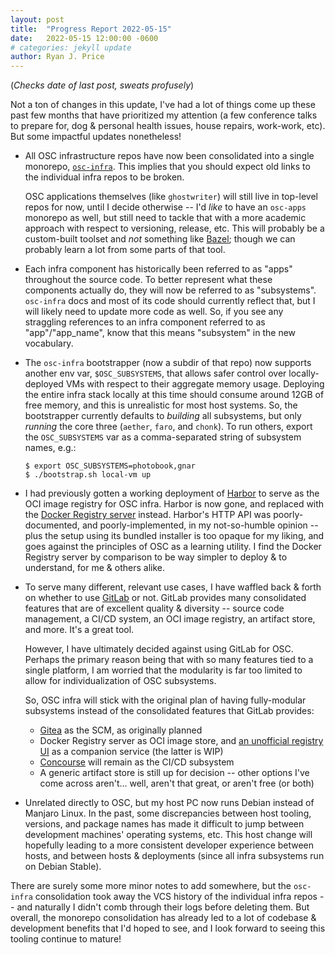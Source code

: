 ```yaml
---
layout: post
title:  "Progress Report 2022-05-15"
date:   2022-05-15 12:00:00 -0600
# categories: jekyll update
author: Ryan J. Price
---
```


(*Checks date of last post, sweats profusely*)

Not a ton of changes in this update, I've had a lot of things come up these past
few months that have prioritized my attention (a few conference talks to prepare
for, dog & personal health issues, house repairs, work-work, etc). But some
impactful updates nonetheless!

* All OSC infrastructure repos have now been consolidated into a single
  monorepo, [`osc-infra`](https://github.com/opensourcecorp/osc-infra). This
  implies that you should expect old links to the individual infra repos to be
  broken.

  OSC applications themselves (like `ghostwriter`) will still live in top-level
  repos for now, until I decide otherwise -- I'd *like* to have an `osc-apps`
  monorepo as well, but still need to tackle that with a more academic approach
  with respect to versioning, release, etc. This will probably be a custom-built
  toolset and *not* something like [Bazel](https://bazel.build/); though we can
  probably learn a lot from some parts of that tool.

* Each infra component has historically been referred to as "apps" throughout
  the source code. To better represent what these components actually do, they
  will now be referred to as "subsystems". `osc-infra` docs and most of its code
  should currently reflect that, but I will likely need to update more code as
  well. So, if you see any straggling references to an infra component referred
  to as "app"/"app_name", know that this means "subsystem" in the new
  vocabulary.

* The `osc-infra` bootstrapper (now a subdir of that repo) now supports another
  env var, `$OSC_SUBSYSTEMS`, that allows safer control over locally-deployed
  VMs with respect to their aggregate memory usage. Deploying the entire infra
  stack locally at this time should consume around 12GB of free memory, and this
  is unrealistic for most host systems. So, the bootstrapper currently defaults
  to *building* all subsystems, but only *running* the core three (`aether`,
  `faro`, and `chonk`). To run others, export the `OSC_SUBSYSTEMS` var as a
  comma-separated string of subsystem names, e.g.:

      $ export OSC_SUBSYSTEMS=photobook,gnar
      $ ./bootstrap.sh local-vm up

* I had previously gotten a working deployment of [Harbor](https://goharbor.io/)
  to serve as the OCI image registry for OSC infra. Harbor is now gone, and
  replaced with the [Docker Registry server](https://docs.docker.com/registry/)
  instead. Harbor's HTTP API was poorly-documented, and poorly-implemented, in
  my not-so-humble opinion -- plus the setup using its bundled installer is too
  opaque for my liking, and goes against the principles of OSC as a learning
  utility. I find the Docker Registry server by comparison to be way simpler to
  deploy & to understand, for me & others alike.

* To serve many different, relevant use cases, I have waffled back & forth on
  whether to use [GitLab](https://gitlab.com) or not. GitLab provides many
  consolidated features that are of excellent quality & diversity -- source code
  management, a CI/CD system, an OCI image registry, an artifact store, and
  more. It's a great tool.

  However, I have ultimately decided against using GitLab for OSC. Perhaps the
  primary reason being that with so many features tied to a single platform, I
  am worried that the modularity is far too limited to allow for
  individualization of OSC subsystems.

  So, OSC infra will stick with the original plan of having fully-modular
  subsystems instead of the consolidated features that GitLab provides:
  * [Gitea](https://gitea.io) as the SCM, as originally planned
  * Docker Registry server as OCI image store, and [an unofficial registry
    UI](https://github.com/Joxit/docker-registry-ui) as a companion service (the
    latter is WIP)
  * [Concourse](concourse-ci.org/) will remain as the CI/CD subsystem
  * A generic artifact store is still up for decision -- other options I've come
    across aren't... well, aren't that great, or aren't free (or both)

* Unrelated directly to OSC, but my host PC now runs Debian instead of Manjaro
  Linux. In the past, some discrepancies between host tooling, versions, and
  package names has made it difficult to jump between development machines'
  operating systems, etc. This host change will hopefully leading to a more
  consistent developer experience between hosts, and between hosts & deployments
  (since all infra subsystems run on Debian Stable).

There are surely some more minor notes to add somewhere, but the `osc-infra`
consolidation took away the VCS history of the individual infra repos -- and
naturally I didn't comb through their logs before deleting them. But overall,
the monorepo consolidation has already led to a lot of codebase & development
benefits that I'd hoped to see, and I look forward to seeing this tooling
continue to mature!
